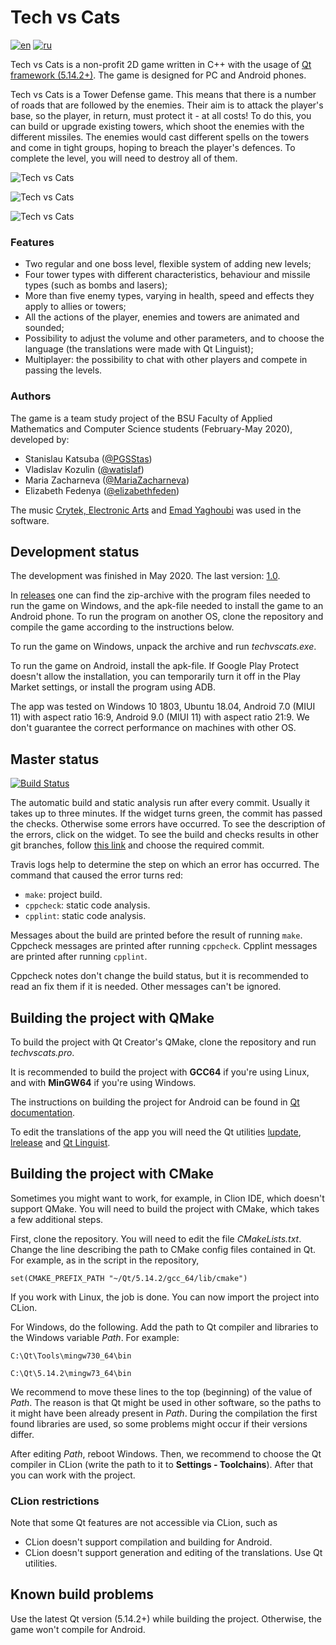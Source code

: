 # Tech vs Cats

[![en](https://img.shields.io/badge/lang-en-yellow.svg)](README.md)
[![ru](https://img.shields.io/badge/lang-ru-yellow.svg)](README.ru.md)

Tech vs Cats is a non-profit 2D game written in C++ with the usage of
[Qt framework (5.14.2+)](https://www.qt.io). The game is designed for PC and Android
phones.

Tech vs Cats is a Tower Defense game. This means that there is a number of roads
that are followed by the enemies. Their aim is to attack the player's base, so the player, 
in return, must protect it - at all costs! To do this, you can build or upgrade 
existing towers, which shoot the enemies with the different missiles. The enemies
would cast different spells on the towers and come in tight groups, hoping to breach
the player's defences. To complete the level, you will need to destroy all of them.

![Tech vs Cats](https://user-images.githubusercontent.com/50747082/82308029-e18fdf00-99c9-11ea-9d93-37e21cefe14e.jpg)

![Tech vs Cats](https://user-images.githubusercontent.com/50747082/82308024-dfc61b80-99c9-11ea-9a8d-86e3129171bd.jpg)

![Tech vs Cats](https://user-images.githubusercontent.com/50747082/82308025-e05eb200-99c9-11ea-9e92-ae4ce10affcb.jpg)

### Features

* Two regular and one boss level, flexible system of adding new levels;
* Four tower types with different characteristics, behaviour and missile types 
(such as bombs and lasers);
* More than five enemy types, varying in health, speed and effects they apply to
allies or towers;
* All the actions of the player, enemies and towers are animated and sounded;
* Possibility to adjust the volume and other parameters, and to choose the language
(the translations were made with Qt Linguist);
* Multiplayer: the possibility to chat with other players and compete in passing
the levels.

### Authors

The game is a team study project of the BSU Faculty of Applied Mathematics and Computer
Science students (February-May 2020), developed by: 
* Stanislau Katsuba ([@PGSStas](https://github.com/PGSStas))
* Vladislav Kozulin ([@watislaf](https://github.com/watislaf))
* Maria Zacharneva ([@MariaZacharneva](https://github.com/MariaZacharneva))
* Elizabeth Fedenya ([@elizabethfeden](https://github.com/elizabethfeden))

The music 
[Crytek, Electronic Arts](https://www.crytek.com) and
[Emad Yaghoubi](https://emadyaghoubi.com) was used in the software.


## Development status

The development was finished in May 2020. The last version: 
[1.0](https://github.com/PGSStas/techvscats/tree/v1.0.0).

In [releases](https://github.com/PGSStas/techvscats/releases/tag/v1.0.0) 
one can find the zip-archive with the program files needed to run the game on 
Windows, and the apk-file needed to install the game to an Android phone.
To run the program on another OS, clone the repository and compile the game 
according to the instructions below.

To run the game on Windows, unpack the archive and run *techvscats.exe*. 

To run the game on Android, install the apk-file. If
Google Play Protect doesn't allow the installation, you can temporarily turn it
off in the Play Market settings, or install the program using ADB.

The app was tested on Windows 10 1803, Ubuntu 18.04,
Android 7.0 (MIUI 11) with aspect ratio 16:9, 
Android 9.0 (MIUI 11) with aspect ratio 21:9. We don't guarantee the correct 
performance on machines with other OS.

## Master status

[![Build Status](https://travis-ci.com/PGSStas/techvscats.svg?token=CVB2tNy7bYfWKHbaNP1q&branch=master)](https://travis-ci.com/PGSStas/techvscats)

The automatic build and static analysis run after every commit. Usually it takes
up to three minutes. If the widget turns green, the commit has passed the checks.
Otherwise some errors have occurred. To see the description of the errors, click
on the widget. To see the build and checks results in other git branches, follow
[this link](https://travis-ci.com/github/PGSStas/techvscats/branches)
 and choose the required commit.

Travis logs help to determine the step on which an error has occurred. The command
that caused the error turns red:
* `make`: project build.
* `cppcheck`: static code analysis.
* `cpplint`: static code analysis.

Messages about the build are printed before the result of running `make`. Cppcheck 
messages are printed after running `cppcheck`. Cpplint messages are printed
after running `cpplint`. 

Cppcheck notes don't change the build status, but it is recommended to read an fix them
if it is needed. Other messages can't be ignored.

## Building the project with QMake

To build the project with Qt Creator's QMake, clone the repository and run *techvscats.pro*. 

It is recommended to build the project with **GCC64** if you're using Linux, and
with **MinGW64** if you're using Windows.

The instructions on building the project for Android can be found in
[Qt documentation](https://doc.qt.io/qt-5/android-getting-started.html).

To edit the translations of the app you will need the Qt utilities 
[lupdate](https://doc.qt.io/qt-5/linguist-manager.html#using-lupdate),
[lrelease](https://doc.qt.io/qt-5/linguist-manager.html#using-lrelease) and
[Qt Linguist](https://doc.qt.io/qt-5/qtlinguist-index.html).

## Building the project with CMake

Sometimes you might want to work, for example, in Clion IDE, which doesn't support
QMake. You will need to build the project with CMake, which takes a few additional
steps.

First, clone the repository. You will need to edit the file *CMakeLists.txt*.
Change the line describing the path to CMake config files contained in Qt.
For example, as in the script in the repository,

`set(CMAKE_PREFIX_PATH "~/Qt/5.14.2/gcc_64/lib/cmake")`

If you work with Linux, the job is done. You can now import the project into CLion.

For Windows, do the following. Add the path to Qt compiler and libraries to the
Windows variable *Path*. For example:

`C:\Qt\Tools\mingw730_64\bin`

`C:\Qt\5.14.2\mingw73_64\bin`

We recommend to move these lines to the top (beginning) of the value of *Path*.
The reason is that Qt might be used in other software, so the paths to it might
have been already present in *Path*. During the compilation the first found 
libraries are used, so some problems might occur if their versions differ.

After editing *Path*, reboot Windows. Then, we recommend to choose the Qt compiler 
in CLion (write the path to it to **Settings - Toolchains**). After that you can work
with the project.

### CLion restrictions

Note that some Qt features are not accessible via CLion, such as
* CLion doesn't support compilation and building for Android.
* CLion doesn't support generation and editing of the translations. Use Qt
utilities.

## Known build problems

Use the latest Qt version (5.14.2+) while building the project. Otherwise, the game
won't compile for Android.
